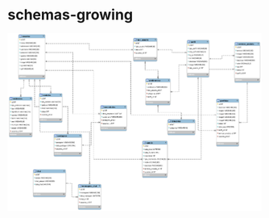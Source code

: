 # schemas-growing
![Alt text](https://github.com/DavidFico0/schemas-growing/blob/master/schemaimg.png?raw=true "Optional Title")
